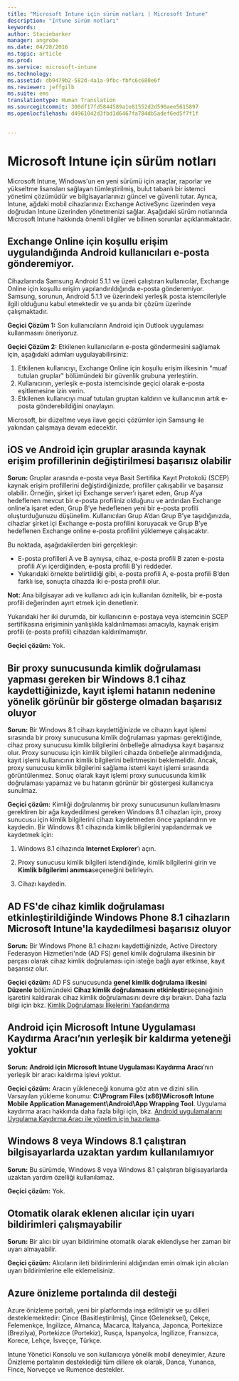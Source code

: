 ```yaml
---
title: "Microsoft Intune için sürüm notları | Microsoft Intune"
description: "Intune sürüm notları"
keywords: 
author: Staciebarker
manager: angrobe
ms.date: 04/28/2016
ms.topic: article
ms.prod: 
ms.service: microsoft-intune
ms.technology: 
ms.assetid: db9479b2-582d-4a1a-9fbc-fbfc6c680e6f
ms.reviewer: jeffgilb
ms.suite: ems
translationtype: Human Translation
ms.sourcegitcommit: 300df17fd5844589a1e81552d2d590aee5615897
ms.openlocfilehash: d4961042d3fbd1d6467fa784db5adef6ed5f7f1f


---
```


# Microsoft Intune için sürüm notları
Microsoft Intune, Windows'un en yeni sürümü için araçlar, raporlar ve yükseltme lisansları sağlayan tümleştirilmiş, bulut tabanlı bir istemci yönetimi çözümüdür ve bilgisayarlarınızı güncel ve güvenli tutar. Ayrıca, Intune, ağdaki mobil cihazlarınızı Exchange ActiveSync üzerinden veya doğrudan Intune üzerinden yönetmenizi sağlar. Aşağıdaki sürüm notlarında Microsoft Intune hakkında önemli bilgiler ve bilinen sorunlar açıklanmaktadır.


## Exchange Online için koşullu erişim uygulandığında Android kullanıcıları e-posta gönderemiyor.

Cihazlarında Samsung Android 5.1.1 ve üzeri çalıştıran kullanıcılar, Exchange Online için koşullu erişim yapılandırıldığında e-posta gönderemiyor. Samsung, sorunun, Android 5.1.1 ve üzerindeki yerleşik posta istemcileriyle ilgili olduğunu kabul etmektedir ve şu anda bir çözüm üzerinde çalışmaktadır.

**Geçici Çözüm 1:** Son kullanıcıların Android için Outlook uygulaması kullanmasını öneriyoruz.

**Geçici Çözüm 2:** Etkilenen kullanıcıların e-posta göndermesini sağlamak için, aşağıdaki adımları uygulayabilirsiniz:

1. Etkilenen kullanıcıyı, Exchange Online için koşullu erişim ilkesinin "muaf tutulan gruplar" bölümündeki bir güvenlik grubuna yerleştirin.
2. Kullanıcının, yerleşik e-posta istemcisinde geçici olarak e-posta eşitlemesine izin verin.
3. Etkilenen kullanıcıyı muaf tutulan gruptan kaldırın ve kullanıcının artık e-posta gönderebildiğini onaylayın.

Microsoft, bir düzeltme veya ilave geçici çözümler için Samsung ile yakından çalışmaya devam edecektir.



## iOS ve Android için gruplar arasında kaynak erişim profillerinin değiştirilmesi başarısız olabilir
**Sorun:** Gruplar arasında e-posta veya Basit Sertifika Kayıt Protokolü (SCEP) kaynak erişim profillerini değiştirdiğinizde, profiller çakışabilir ve başarısız olabilir. Örneğin, şirket içi Exchange server’ı işaret eden, Grup A’ya hedeflenen mevcut bir e-posta profiliniz olduğunu ve ardından Exchange online’a işaret eden, Grup B’ye hedeflenen yeni bir e-posta profili oluşturduğunuzu düşünelim. Kullanıcıları Grup A’dan Grup B’ye taşıdığınızda, cihazlar şirket içi Exchange e-posta profilini koruyacak ve Grup B’ye hedeflenen Exchange online e-posta profilini yüklemeye çalışacaktır.

Bu noktada, aşağıdakilerden biri gerçekleşir: 
* E-posta profilleri A ve B aynıysa, cihaz, e-posta profili B zaten e-posta profili A’yı içerdiğinden, e-posta profili B’yi reddeder.
* Yukarıdaki örnekte belirtildiği gibi, e-posta profili A, e-posta profili B’den farklı ise, sonuçta cihazda iki e-posta profili olur.

**Not:** Ana bilgisayar adı ve kullanıcı adı için kullanılan öznitelik, bir e-posta profili değerinden ayırt etmek için denetlenir.

Yukarıdaki her iki durumda, bir kullanıcının e-postaya veya istemcinin SCEP sertifikasına erişiminin yanlışlıkla kaldırılmaması amacıyla, kaynak erişim profili (e-posta profili) cihazdan kaldırılmamıştır.

**Geçici çözüm:** Yok.

## Bir proxy sunucusunda kimlik doğrulaması yapması gereken bir Windows 8.1 cihaz kaydettiğinizde, kayıt işlemi hatanın nedenine yönelik görünür bir gösterge olmadan başarısız oluyor
**Sorun:** Bir Windows 8.1 cihazı kaydettiğinizde ve cihazın kayıt işlemi sırasında bir proxy sunucusuna kimlik doğrulaması yapması gerektiğinde, cihaz proxy sunucusu kimlik bilgilerini önbelleğe almadıysa kayıt başarısız olur. Proxy sunucusu için kimlik bilgileri cihazda önbelleğe alınmadığında, kayıt işlemi kullanıcının kimlik bilgilerini belirtmesini beklemelidir. Ancak, proxy sunucusu kimlik bilgilerini sağlama istemi kayıt işlemi sırasında görüntülenmez. Sonuç olarak kayıt işlemi proxy sunucusunda kimlik doğrulaması yapamaz ve bu hatanın görünür bir göstergesi kullanıcıya sunulmaz.

**Geçici çözüm:** Kimliği doğrulanmış bir proxy sunucusunun kullanılmasını gerektiren bir ağa kaydedilmesi gereken Windows 8.1 cihazları için, proxy sunucusu için kimlik bilgilerini cihazı kaydetmeden önce yapılandırın ve kaydedin. Bir Windows 8.1 cihazında kimlik bilgilerini yapılandırmak ve kaydetmek için:

1.  Windows 8.1 cihazında **Internet Explorer**’ı açın.

2.  Proxy sunucusu kimlik bilgileri istendiğinde, kimlik bilgilerini girin ve **Kimlik bilgilerimi anımsa**seçeneğini belirleyin.

3.  Cihazı kaydedin.

## AD FS'de cihaz kimlik doğrulaması etkinleştirildiğinde Windows Phone 8.1 cihazların Microsoft Intune'la kaydedilmesi başarısız oluyor
**Sorun:** Bir Windows Phone 8.1 cihazını kaydettiğinizde, Active Directory Federasyon Hizmetleri'nde (AD FS) genel kimlik doğrulama ilkesinin bir parçası olarak cihaz kimlik doğrulaması için isteğe bağlı ayar etkinse, kayıt başarısız olur.

**Geçici çözüm:** AD FS sunucusunda **genel kimlik doğrulama ilkesini Düzenle** bölümündeki **Cihaz kimlik doğrulamasını etkinleştir**seçeneğinin işaretini kaldırarak cihaz kimlik doğrulamasını devre dışı bırakın. Daha fazla bilgi için bkz. [Kimlik Doğrulaması İlkelerini Yapılandırma](http://technet.microsoft.com/library/dn486781.aspx)


## Android için Microsoft Intune Uygulaması Kaydırma Aracı’nın yerleşik bir kaldırma yeteneği yoktur
**Sorun:** **Android için Microsoft Intune Uygulaması Kaydırma Aracı**’nın yerleşik bir aracı kaldırma işlevi yoktur.

**Geçici çözüm:** Aracın yükleneceği konuma göz atın ve dizini silin. Varsayılan yükleme konumu: **C:\Program Files (x86)\Microsoft Intune Mobile Application Management\Android\App Wrapping Tool**. Uygulama kaydırma aracı hakkında daha fazla bilgi için, bkz. [Android uygulamalarını Uygulama Kaydırma Aracı ile yönetim için hazırlama](/intune/deploy-use/prepare-android-apps-for-mobile-application-management-with-the-microsoft-intune-app-wrapping-tool).

## Windows 8 veya Windows 8.1 çalıştıran bilgisayarlarda uzaktan yardım kullanılamıyor
**Sorun:** Bu sürümde, Windows 8 veya Windows 8.1 çalıştıran bilgisayarlarda uzaktan yardım özelliği kullanılamaz.

**Geçici çözüm:** Yok.

## Otomatik olarak eklenen alıcılar için uyarı bildirimleri çalışmayabilir
**Sorun:** Bir alıcı bir uyarı bildirimine otomatik olarak eklendiyse her zaman bir uyarı almayabilir.

**Geçici çözüm:** Alıcıların ileti bildirimlerini aldığından emin olmak için alıcıları uyarı bildirimlerine elle eklemelisiniz.

## Azure önizleme portalında dil desteği
Azure önizleme portalı, yeni bir platformda inşa edilmiştir ve şu dilleri desteklemektedir: Çince (Basitleştirilmiş), Çince (Geleneksel), Çekçe, Felemenkçe, İngilizce, Almanca, Macarca, İtalyanca, Japonca, Portekizce (Brezilya), Portekizce (Portekiz), Rusça, İspanyolca, İngilizce, Fransızca, Korece, Lehçe, İsveççe, Türkçe.

Intune Yönetici Konsolu ve son kullanıcıya yönelik mobil deneyimler, Azure Önizleme portalının desteklediği tüm dillere ek olarak, Danca, Yunanca, Fince, Norveççe ve Rumence destekler.



<!--HONumber=Jul16_HO4-->


